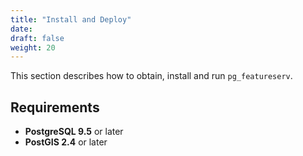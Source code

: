 ```yaml
---
title: "Install and Deploy"
date:
draft: false
weight: 20
---
```


This section describes how to obtain, install and run `pg_featureserv`.

## Requirements

* **PostgreSQL 9.5** or later
* **PostGIS 2.4** or later
